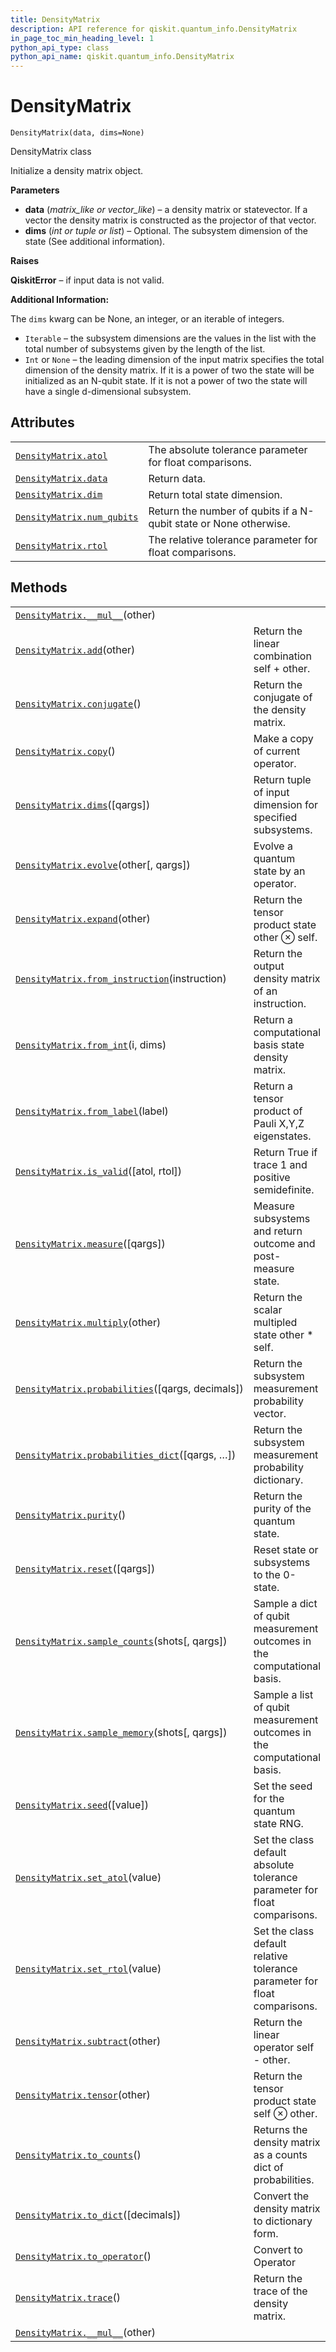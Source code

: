 ```yaml
---
title: DensityMatrix
description: API reference for qiskit.quantum_info.DensityMatrix
in_page_toc_min_heading_level: 1
python_api_type: class
python_api_name: qiskit.quantum_info.DensityMatrix
---
```


# DensityMatrix

<span id="qiskit.quantum_info.DensityMatrix" />

`DensityMatrix(data, dims=None)`

DensityMatrix class

Initialize a density matrix object.

**Parameters**

*   **data** (*matrix\_like or vector\_like*) – a density matrix or statevector. If a vector the density matrix is constructed as the projector of that vector.
*   **dims** (*int or tuple or list*) – Optional. The subsystem dimension of the state (See additional information).

**Raises**

**QiskitError** – if input data is not valid.

**Additional Information:**

The `dims` kwarg can be None, an integer, or an iterable of integers.

*   `Iterable` – the subsystem dimensions are the values in the list with the total number of subsystems given by the length of the list.
*   `Int` or `None` – the leading dimension of the input matrix specifies the total dimension of the density matrix. If it is a power of two the state will be initialized as an N-qubit state. If it is not a power of two the state will have a single d-dimensional subsystem.

## Attributes

|                                                                                                                           |                                                                   |
| ------------------------------------------------------------------------------------------------------------------------- | ----------------------------------------------------------------- |
| [`DensityMatrix.atol`](qiskit.quantum_info.DensityMatrix.atol "qiskit.quantum_info.DensityMatrix.atol")                   | The absolute tolerance parameter for float comparisons.           |
| [`DensityMatrix.data`](qiskit.quantum_info.DensityMatrix.data "qiskit.quantum_info.DensityMatrix.data")                   | Return data.                                                      |
| [`DensityMatrix.dim`](qiskit.quantum_info.DensityMatrix.dim "qiskit.quantum_info.DensityMatrix.dim")                      | Return total state dimension.                                     |
| [`DensityMatrix.num_qubits`](qiskit.quantum_info.DensityMatrix.num_qubits "qiskit.quantum_info.DensityMatrix.num_qubits") | Return the number of qubits if a N-qubit state or None otherwise. |
| [`DensityMatrix.rtol`](qiskit.quantum_info.DensityMatrix.rtol "qiskit.quantum_info.DensityMatrix.rtol")                   | The relative tolerance parameter for float comparisons.           |

## Methods

|                                                                                                                                                                |                                                                           |
| -------------------------------------------------------------------------------------------------------------------------------------------------------------- | ------------------------------------------------------------------------- |
| [`DensityMatrix.__mul__`](qiskit.quantum_info.DensityMatrix.__mul__ "qiskit.quantum_info.DensityMatrix.__mul__")(other)                                        |                                                                           |
| [`DensityMatrix.add`](qiskit.quantum_info.DensityMatrix.add "qiskit.quantum_info.DensityMatrix.add")(other)                                                    | Return the linear combination self + other.                               |
| [`DensityMatrix.conjugate`](qiskit.quantum_info.DensityMatrix.conjugate "qiskit.quantum_info.DensityMatrix.conjugate")()                                       | Return the conjugate of the density matrix.                               |
| [`DensityMatrix.copy`](qiskit.quantum_info.DensityMatrix.copy "qiskit.quantum_info.DensityMatrix.copy")()                                                      | Make a copy of current operator.                                          |
| [`DensityMatrix.dims`](qiskit.quantum_info.DensityMatrix.dims "qiskit.quantum_info.DensityMatrix.dims")(\[qargs])                                              | Return tuple of input dimension for specified subsystems.                 |
| [`DensityMatrix.evolve`](qiskit.quantum_info.DensityMatrix.evolve "qiskit.quantum_info.DensityMatrix.evolve")(other\[, qargs])                                 | Evolve a quantum state by an operator.                                    |
| [`DensityMatrix.expand`](qiskit.quantum_info.DensityMatrix.expand "qiskit.quantum_info.DensityMatrix.expand")(other)                                           | Return the tensor product state other ⊗ self.                             |
| [`DensityMatrix.from_instruction`](qiskit.quantum_info.DensityMatrix.from_instruction "qiskit.quantum_info.DensityMatrix.from_instruction")(instruction)       | Return the output density matrix of an instruction.                       |
| [`DensityMatrix.from_int`](qiskit.quantum_info.DensityMatrix.from_int "qiskit.quantum_info.DensityMatrix.from_int")(i, dims)                                   | Return a computational basis state density matrix.                        |
| [`DensityMatrix.from_label`](qiskit.quantum_info.DensityMatrix.from_label "qiskit.quantum_info.DensityMatrix.from_label")(label)                               | Return a tensor product of Pauli X,Y,Z eigenstates.                       |
| [`DensityMatrix.is_valid`](qiskit.quantum_info.DensityMatrix.is_valid "qiskit.quantum_info.DensityMatrix.is_valid")(\[atol, rtol])                             | Return True if trace 1 and positive semidefinite.                         |
| [`DensityMatrix.measure`](qiskit.quantum_info.DensityMatrix.measure "qiskit.quantum_info.DensityMatrix.measure")(\[qargs])                                     | Measure subsystems and return outcome and post-measure state.             |
| [`DensityMatrix.multiply`](qiskit.quantum_info.DensityMatrix.multiply "qiskit.quantum_info.DensityMatrix.multiply")(other)                                     | Return the scalar multipled state other \* self.                          |
| [`DensityMatrix.probabilities`](qiskit.quantum_info.DensityMatrix.probabilities "qiskit.quantum_info.DensityMatrix.probabilities")(\[qargs, decimals])         | Return the subsystem measurement probability vector.                      |
| [`DensityMatrix.probabilities_dict`](qiskit.quantum_info.DensityMatrix.probabilities_dict "qiskit.quantum_info.DensityMatrix.probabilities_dict")(\[qargs, …]) | Return the subsystem measurement probability dictionary.                  |
| [`DensityMatrix.purity`](qiskit.quantum_info.DensityMatrix.purity "qiskit.quantum_info.DensityMatrix.purity")()                                                | Return the purity of the quantum state.                                   |
| [`DensityMatrix.reset`](qiskit.quantum_info.DensityMatrix.reset "qiskit.quantum_info.DensityMatrix.reset")(\[qargs])                                           | Reset state or subsystems to the 0-state.                                 |
| [`DensityMatrix.sample_counts`](qiskit.quantum_info.DensityMatrix.sample_counts "qiskit.quantum_info.DensityMatrix.sample_counts")(shots\[, qargs])            | Sample a dict of qubit measurement outcomes in the computational basis.   |
| [`DensityMatrix.sample_memory`](qiskit.quantum_info.DensityMatrix.sample_memory "qiskit.quantum_info.DensityMatrix.sample_memory")(shots\[, qargs])            | Sample a list of qubit measurement outcomes in the computational basis.   |
| [`DensityMatrix.seed`](qiskit.quantum_info.DensityMatrix.seed "qiskit.quantum_info.DensityMatrix.seed")(\[value])                                              | Set the seed for the quantum state RNG.                                   |
| [`DensityMatrix.set_atol`](qiskit.quantum_info.DensityMatrix.set_atol "qiskit.quantum_info.DensityMatrix.set_atol")(value)                                     | Set the class default absolute tolerance parameter for float comparisons. |
| [`DensityMatrix.set_rtol`](qiskit.quantum_info.DensityMatrix.set_rtol "qiskit.quantum_info.DensityMatrix.set_rtol")(value)                                     | Set the class default relative tolerance parameter for float comparisons. |
| [`DensityMatrix.subtract`](qiskit.quantum_info.DensityMatrix.subtract "qiskit.quantum_info.DensityMatrix.subtract")(other)                                     | Return the linear operator self - other.                                  |
| [`DensityMatrix.tensor`](qiskit.quantum_info.DensityMatrix.tensor "qiskit.quantum_info.DensityMatrix.tensor")(other)                                           | Return the tensor product state self ⊗ other.                             |
| [`DensityMatrix.to_counts`](qiskit.quantum_info.DensityMatrix.to_counts "qiskit.quantum_info.DensityMatrix.to_counts")()                                       | Returns the density matrix as a counts dict of probabilities.             |
| [`DensityMatrix.to_dict`](qiskit.quantum_info.DensityMatrix.to_dict "qiskit.quantum_info.DensityMatrix.to_dict")(\[decimals])                                  | Convert the density matrix to dictionary form.                            |
| [`DensityMatrix.to_operator`](qiskit.quantum_info.DensityMatrix.to_operator "qiskit.quantum_info.DensityMatrix.to_operator")()                                 | Convert to Operator                                                       |
| [`DensityMatrix.trace`](qiskit.quantum_info.DensityMatrix.trace "qiskit.quantum_info.DensityMatrix.trace")()                                                   | Return the trace of the density matrix.                                   |
| [`DensityMatrix.__mul__`](qiskit.quantum_info.DensityMatrix.__mul__ "qiskit.quantum_info.DensityMatrix.__mul__")(other)                                        |                                                                           |

